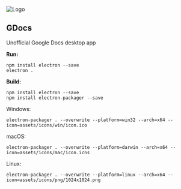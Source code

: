 ![Logo](https://cdn.rawgit.com/Vista1nik/GDocs/49cb3d76/assets/icons/web/312x312.png)
## GDocs ##
Unofficial Google Docs desktop app

**Run:**
 

    npm install electron --save
    electron .

**Build:**

    npm install electron --save
    npm install electron-packager --save
 Windows:
 

    electron-packager . --overwrite --platform=win32 --arch=x64 --icon=assets/icons/win/icon.ico
  macOS:
  

    electron-packager . --overwrite --platform=darwin --arch=x64 --icon=assets/icons/mac/icon.icns
   Linux:
   

    electron-packager . --overwrite --platform=linux --arch=x64 --icon=assets/icons/png/1024x1024.png
